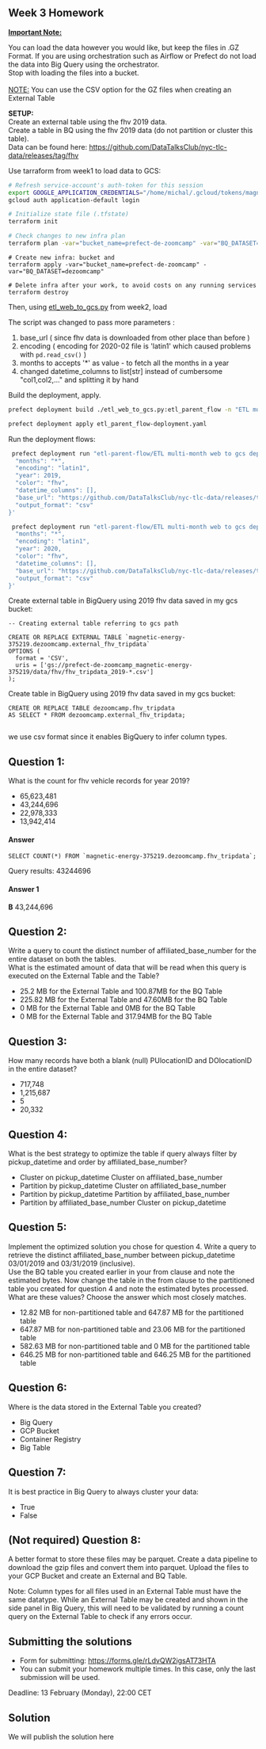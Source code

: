 ## Week 3 Homework
<b><u>Important Note:</b></u> <p>You can load the data however you would like, but keep the files in .GZ Format. 
If you are using orchestration such as Airflow or Prefect do not load the data into Big Query using the orchestrator.</br> 
Stop with loading the files into a bucket. </br></br>
<u>NOTE:</u> You can use the CSV option for the GZ files when creating an External Table</br>

<b>SETUP:</b></br>
Create an external table using the fhv 2019 data. </br>
Create a table in BQ using the fhv 2019 data (do not partition or cluster this table). </br>
Data can be found here: https://github.com/DataTalksClub/nyc-tlc-data/releases/tag/fhv </p>

Use tarraform from week1 to load data to GCS: 

```bash
# Refresh service-account's auth-token for this session
export GOOGLE_APPLICATION_CREDENTIALS="/home/michal/.gcloud/tokens/magnetic-energy-375219-c1c78ad83f33.json"
gcloud auth application-default login

# Initialize state file (.tfstate)
terraform init

# Check changes to new infra plan
terraform plan -var="bucket_name=prefect-de-zoomcamp" -var="BQ_DATASET=dezoomcamp" 
```

```shell
# Create new infra: bucket and 
terraform apply -var="bucket_name=prefect-de-zoomcamp" -var="BQ_DATASET=dezoomcamp" 
```

```shell
# Delete infra after your work, to avoid costs on any running services
terraform destroy
```

Then, using 
[etl_web_to_gcs.py](..%2Fweek_2_workflow_orchestration%2Fcode%2Fflows%2F02_gcp%2Fetl_web_to_gcs.py) from week2, load 

The script was changed to pass more parameters : 
1) base_url ( since fhv data is downloaded from other place than before )
2) encoding ( encoding for 2020-02 file is 'latin1' which caused problems with ```pd.read_csv()``` )
3) months to accepts '*' as value - to fetch all the months in a year 
4) changed datetime_columns to list[str] instead of cumbersome "col1,col2,..." and splitting it by hand

Build the deployment, apply.
```bash
prefect deployment build ./etl_web_to_gcs.py:etl_parent_flow -n "ETL multi-month web to gcs deployment" 

prefect deployment apply etl_parent_flow-deployment.yaml
```

Run the deployment flows:
```bash
 prefect deployment run "etl-parent-flow/ETL multi-month web to gcs deployment" --params '{
  "months": "*",
  "encoding": "latin1",
  "year": 2019,
  "color": "fhv",
  "datetime_columns": [],
  "base_url": "https://github.com/DataTalksClub/nyc-tlc-data/releases/tag/fhv",
  "output_format": "csv"
}'

 prefect deployment run "etl-parent-flow/ETL multi-month web to gcs deployment" --params '{
  "months": "*",
  "encoding": "latin1",
  "year": 2020,
  "color": "fhv",
  "datetime_columns": [],
  "base_url": "https://github.com/DataTalksClub/nyc-tlc-data/releases/tag/fhv",
  "output_format": "csv"
}'

```

Create external table in BigQuery using 2019 fhv data saved in my gcs bucket:
```bigquery
-- Creating external table referring to gcs path

CREATE OR REPLACE EXTERNAL TABLE `magnetic-energy-375219.dezoomcamp.external_fhv_tripdata`
OPTIONS (
  format = 'CSV',
  uris = ['gs://prefect-de-zoomcamp_magnetic-energy-375219/data/fhv/fhv_tripdata_2019-*.csv']
);
```

Create table in BigQuery using 2019 fhv data saved in my gcs bucket:
```bigquery
CREATE OR REPLACE TABLE dezoomcamp.fhv_tripdata
AS SELECT * FROM dezoomcamp.external_fhv_tripdata;


```

we use csv format since it enables BigQuery to infer column types.

## Question 1:
What is the count for fhv vehicle records for year 2019?
- 65,623,481
- 43,244,696
- 22,978,333
- 13,942,414

#### Answer ####  

```bigquery
SELECT COUNT(*) FROM `magnetic-energy-375219.dezoomcamp.fhv_tripdata`;
```
Query results:
43244696

#### Answer 1 
**B** 43,244,696


## Question 2:
Write a query to count the distinct number of affiliated_base_number for the entire dataset on both the tables.</br> 
What is the estimated amount of data that will be read when this query is executed on the External Table and the Table?

- 25.2 MB for the External Table and 100.87MB for the BQ Table
- 225.82 MB for the External Table and 47.60MB for the BQ Table
- 0 MB for the External Table and 0MB for the BQ Table
- 0 MB for the External Table and 317.94MB for the BQ Table 


## Question 3:
How many records have both a blank (null) PUlocationID and DOlocationID in the entire dataset?
- 717,748
- 1,215,687
- 5
- 20,332

## Question 4:
What is the best strategy to optimize the table if query always filter by pickup_datetime and order by affiliated_base_number?
- Cluster on pickup_datetime Cluster on affiliated_base_number
- Partition by pickup_datetime Cluster on affiliated_base_number
- Partition by pickup_datetime Partition by affiliated_base_number
- Partition by affiliated_base_number Cluster on pickup_datetime

## Question 5:
Implement the optimized solution you chose for question 4. Write a query to retrieve the distinct affiliated_base_number between pickup_datetime 03/01/2019 and 03/31/2019 (inclusive).</br> 
Use the BQ table you created earlier in your from clause and note the estimated bytes. Now change the table in the from clause to the partitioned table you created for question 4 and note the estimated bytes processed. What are these values? Choose the answer which most closely matches.
- 12.82 MB for non-partitioned table and 647.87 MB for the partitioned table
- 647.87 MB for non-partitioned table and 23.06 MB for the partitioned table
- 582.63 MB for non-partitioned table and 0 MB for the partitioned table
- 646.25 MB for non-partitioned table and 646.25 MB for the partitioned table


## Question 6: 
Where is the data stored in the External Table you created?

- Big Query
- GCP Bucket
- Container Registry
- Big Table


## Question 7:
It is best practice in Big Query to always cluster your data:
- True
- False


## (Not required) Question 8:
A better format to store these files may be parquet. Create a data pipeline to download the gzip files and convert them into parquet. Upload the files to your GCP Bucket and create an External and BQ Table. 


Note: Column types for all files used in an External Table must have the same datatype. While an External Table may be created and shown in the side panel in Big Query, this will need to be validated by running a count query on the External Table to check if any errors occur. 
 
## Submitting the solutions

* Form for submitting: https://forms.gle/rLdvQW2igsAT73HTA
* You can submit your homework multiple times. In this case, only the last submission will be used. 

Deadline: 13 February (Monday), 22:00 CET


## Solution

We will publish the solution here
